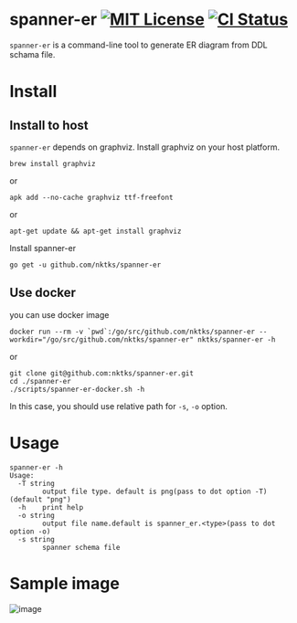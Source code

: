 # spanner-er [![MIT License](http://img.shields.io/badge/license-MIT-blue.svg?style=flat-square)][license] [![CI Status](https://github.com/nktks/spanner-er/workflows/CI/badge.svg)](https://github.com/nktks/spanner-er/actions)


[license]: https://github.com/nktks/spanner-er/blob/master/LICENSE

`spanner-er` is a command-line tool to generate ER diagram from DDL schama file.

# Install

## Install to host

`spanner-er` depends on graphviz.
Install graphviz on your host platform.
```
brew install graphviz
```
or
```
apk add --no-cache graphviz ttf-freefont
```
or
```
apt-get update && apt-get install graphviz
```
Install spanner-er
```
go get -u github.com/nktks/spanner-er
```

## Use docker
you can use docker image
```
docker run --rm -v `pwd`:/go/src/github.com/nktks/spanner-er --workdir="/go/src/github.com/nktks/spanner-er" nktks/spanner-er -h
```
or
```
git clone git@github.com:nktks/spanner-er.git
cd ./spanner-er
./scripts/spanner-er-docker.sh -h
```
In this case, you should use relative path for `-s`, `-o` option.

# Usage
```
spanner-er -h
Usage:
  -T string
    	output file type. default is png(pass to dot option -T) (default "png")
  -h	print help
  -o string
    	output file name.default is spanner_er.<type>(pass to dot option -o)
  -s string
    	spanner schema file
```

# Sample image
![image](https://user-images.githubusercontent.com/7553415/76856135-f949ca80-6895-11ea-88c2-bee9218ee2c3.png)

